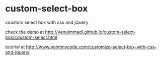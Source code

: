 custom-select-box
=================

coustom select box with css and jQuery


check the demo at http://venuimmadi.github.io/custom-select-box/coustom-select.html

tutorial at http://www.pointmycode.com/customize-select-box-with-css-and-jquery/
 

